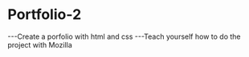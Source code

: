 # Portfolio-2
---Create a porfolio with html and css
---Teach yourself how to do the project with Mozilla